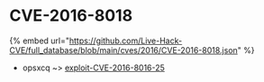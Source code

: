 # CVE-2016-8018
{% embed url="https://github.com/Live-Hack-CVE/full_database/blob/main/cves/2016/CVE-2016-8018.json" %}

* opsxcq ~> [exploit-CVE-2016-8016-25](https://www.alice-snow.ru/2016/database/cve-2016-8018/exploit-cve-2016-8016-25-opsxcq)